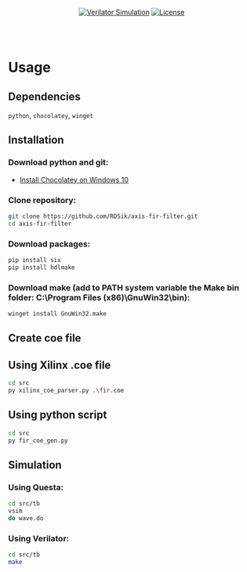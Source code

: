 <div align="center">

[![Verilator Simulation](https://github.com/RDSik/verilog-fir-filter/actions/workflows/main.yml/badge.svg?branch=master)](https://github.com/RDSik/axis-fir-filter/actions/workflows/main.yml)
[![License](https://img.shields.io/badge/license-MIT-green.svg)](https://github.com/RDSik/axis-fir-filter/blob/master/LICENSE.txt)

</div><br/><br/>

# Usage

## Dependencies 

`python`, `chocolatey`, `winget`

## Installation

### Download python and git:
- [Install Chocolatey on Windows 10](https://gist.github.com/lopezjurip/2a188c90284bf239197b)

### Clone repository:
```bash
git clone https://github.com/RDSik/axis-fir-filter.git
cd axis-fir-filter
```

### Download packages:
```bash
pip install six
pip install hdlmake
```

### Download make (add to PATH system variable the Make bin folder: C:\Program Files (x86)\GnuWin32\bin):
```bash
winget install GnuWin32.make
```

## Create coe file

## Using Xilinx .coe file
```bash
cd src
py xilinx_coe_parser.py .\fir.coe
```

## Using python script
```bash
cd src
py fir_coe_gen.py
```

## Simulation

### Using Questa:
```bash
cd src/tb
vsim
do wave.do
```

### Using Verilator:
```bash
cd src/tb  
make
```

